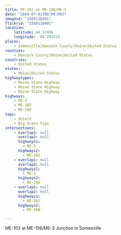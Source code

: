 ```yaml
---
title: MT-102 at ME-198/ME-3
date: "2004-07-01T00:00:00Z"
imageid: "1560118401"
flickrid: "1560118401"
location:
    latitude: 44.37466
    longitude: -68.293723
places:
    - Somesville|Hancock County|Maine|United States
counties:
    - Hancock County|Maine|United States
countries:
    - United States
states:
    - Maine|United States
highwaytypes:
    - Maine State Highway
    - Maine State Highway
    - Maine State Highway
highways:
    - ME-3
    - ME-102
    - ME-198
tags:
    - Shield
    - Big Green Sign
intersections:
    - overlap1: null
      overlap2: null
      highways1:
        - ME-3
      highways2:
        - ME-102
    - overlap1: null
      overlap2: null
      highways1:
        - ME-3
      highways2:
        - ME-198
    - overlap1: null
      overlap2: null
      highways1:
        - ME-102
      highways2:
        - ME-198

---
```

ME-102 at ME-198/ME-3 Junction in Somesville